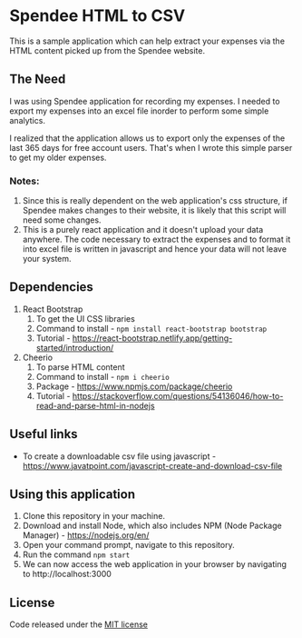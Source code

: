# Spendee HTML to CSV
This is a sample application which can help extract your expenses via the HTML content picked up from the Spendee website.

## The Need 
I was using Spendee application for recording my expenses. I needed to export my expenses into an excel file inorder to perform some simple analytics.

I realized that the application allows us to export only the expenses of the last 365 days for free account users. That's when I wrote this simple parser to get my older expenses.

### Notes: 
1. Since this is really dependent on the web application's css structure, if Spendee makes changes to their website, it is likely that this script will need some changes.
2. This is a purely react application and it doesn't upload your data anywhere. The code necessary to extract the expenses and to format it into excel file is written in javascript and hence your data will not leave your system.

## Dependencies
1. React Bootstrap 
    1. To get the UI CSS libraries
    2. Command to install - `npm install react-bootstrap bootstrap`
    3. Tutorial - https://react-bootstrap.netlify.app/getting-started/introduction/
2. Cheerio 
    1. To parse HTML content 
    2. Command to install - `npm i cheerio` 
    3. Package - https://www.npmjs.com/package/cheerio
    4. Tutorial - https://stackoverflow.com/questions/54136046/how-to-read-and-parse-html-in-nodejs

## Useful links
* To create a downloadable csv file using javascript - https://www.javatpoint.com/javascript-create-and-download-csv-file 

## Using this application
1. Clone this repository in your machine.
2. Download and install Node, which also includes NPM (Node Package Manager) - https://nodejs.org/en/ 
3. Open your command prompt, navigate to this repository.
4. Run the command `npm start`
5. We can now access the web application in your browser by navigating to http://localhost:3000

## License
Code released under the [MIT license](https://github.com/diwakargrandhi/spendee-html-to-csv/blob/main/LICENSE)
